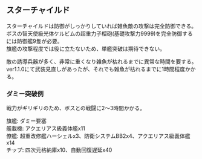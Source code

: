 ## スターチャイルド

スターチャイルドは防御がしっかりしていれば雑魚敵の攻撃は完全防御できる。  
ボスの智天使級光体ケルビムの超重力子榴砲(基礎攻撃力9999)を完全防御するには防御艦9隻が必要。  
旗艦の攻撃程度では役に立たないため、単艦突破は期待できない。  

敵の誘導兵器が多く、非常に重くなり雑魚が枯れるまでに異常な時間を要する。  
ver1.1.0にて武装見直しがあったが、それでも雑魚が枯れるまでに1時間程度かかる。  


### ダミー突破例

戦力がギリギリのため、ボスとの戦闘に2～3時間かかる。

旗艦: ダミー要塞  
艦載機: アクエリアス級義体艦x11  
僚艦: 超重改修艦ハーシェルx3、防衛システムBB2x4、アクエリアス級義体艦x14  
チップ: 四次元格納庫x10、自動回復遅延x40  
